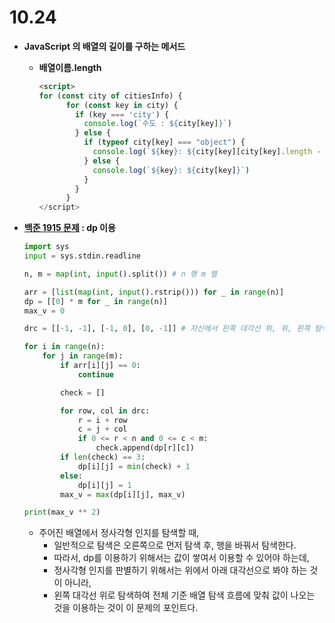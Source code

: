 # 10.24

- **JavaScript 의 배열의 길이를 구하는 메서드**
    - **배열이름.length**
        
        ```html
        <script>
        for (const city of citiesInfo) {
              for (const key in city) {
                if (key === 'city') {
                  console.log(`수도 : ${city[key]}`)
                } else {
                  if (typeof city[key] === "object") {
                    console.log(`${key}: ${city[key][city[key].length - 1]}`)
                  } else {
                    console.log(`${key}: ${city[key]}`)
                  }
                }
              }
        </script>
        ```
        
    
- **[백준 1915 문제](https://www.acmicpc.net/problem/1915) : dp 이용**
    
    ```python
    import sys
    input = sys.stdin.readline
    
    n, m = map(int, input().split()) # n 행 m 열
    
    arr = [list(map(int, input().rstrip())) for _ in range(n)]
    dp = [[0] * m for _ in range(n)]
    max_v = 0
    
    drc = [[-1, -1], [-1, 0], [0, -1]] # 자신에서 왼쪽 대각선 위, 위, 왼쪽 탐색
    
    for i in range(n):
        for j in range(m):
            if arr[i][j] == 0:
                continue
    
            check = []
    
            for row, col in drc:
                r = i + row
                c = j + col
                if 0 <= r < n and 0 <= c < m:
                    check.append(dp[r][c])
            if len(check) == 3:
                dp[i][j] = min(check) + 1
            else:
                dp[i][j] = 1
            max_v = max(dp[i][j], max_v)
    
    print(max_v ** 2)
    ```
    
    - 주어진 배열에서 정사각형 인지를 탐색할 때,
        - 일반적으로 탐색은 오른쪽으로 먼저 탐색 후, 행을 바꿔서 탐색한다.
        - 따라서, dp를 이용하기 위해서는 값이 쌓여서 이용할 수 있어야 하는데,
        - 정사각형 인지를 판별하기 위해서는 위에서 아래 대각선으로 봐야 하는 것이 아니라,
        - 왼쪽 대각선 위로 탐색하여 전체 기준 배열 탐색 흐름에 맞춰 값이 나오는 것을 이용하는 것이 이 문제의 포인트다.